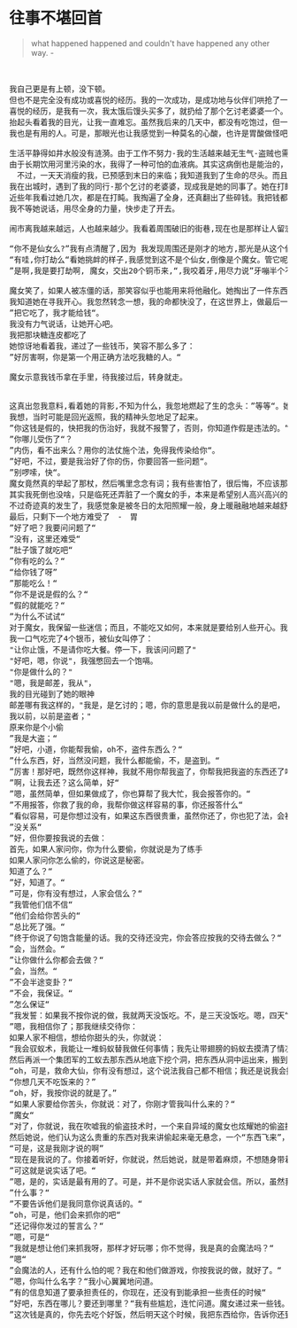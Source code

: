 # 往事不堪回首


> what happened happened and couldn't have happened any other way.  - <The Matrix> 

<pre>


我自己更是有上顿，没下顿。
但也不是完全没有成功或喜悦的经历。我的一次成功，是成功地与伙伴们哄抢了一个乞讨老婆婆的钱罐。
喜悦的经历，是我有一次，我太饿后馒头买多了，就扔给了那个乞讨老婆婆一个。老婆婆那连声和道谢，以及
抬起头看着我的目光，让我一直难忘。虽然我后来的几天中，都没有吃饱过，但一想起那目光，我就感觉很满足：
我也是有用的人。可是，那眼光也让我感觉到一种莫名的心酸，也许是胃酸做怪吧。

生活平静得如井水般没有涟漪。由于工作不努力-我的生活越来越无生气-盗贼也需要拼命工作的。
由于长期饮用河里污染的水，我得了一种可怕的血液病。其实这病倒也是能治的，但需要非常多的钱-至少对我来讲，是天文数字。我的身体日渐虚弱。由于病痛，我不用装就显得很可怜，所以，虽然本职的偷盗早已做不了，但是乞讨倒是收益不错。
　不过，一天天消瘦的我，已预感到末日的来临；我知道我到了生命的尽头。而且，即使这样的生命能维持下去，这样的生活又有什么意义呢？我要找个地方了结。但不能让别人看笑话。我要走得越远越好...
我在出城时，遇到了我的同行-那个乞讨的老婆婆，现成我是她的同事了。她在打盹，没有看我。她的年龄很大了，
近些年我看过她几次，都是在打盹。我掏遍了全身，还真翻出了些碎钱。我把钱都放到了婆婆的钵里，钱币碰撞的声音将婆婆吵醒了，我真后悔。谢谢，谢谢，谢谢。婆婆无力地说，抬头看了我一眼，然后漏出惊异的眼神。
我不等她说话，用尽全身的力量，快步走了开去。

闹市离我越来越远，人也越来越少。我看着周围破旧的街巷,现在也是那样让人留恋。再见了,永不再见了。我虽然没 有眼泪下来,但我心里早已是难过到极点。我凭着仅有的体力,沿街向东缓缓地走着。走到走出街的尽头。周 围真的荒凉了,蒿草越来越高,我要找个没有打扰的地方,晒着太阳,静静地离去。我喘着长气,一步步地向 前走,我感觉已到了世界的尽头。我要走得远远的,要是被野狗给吃了就太倒霉了。终于我走不动了,我爬到 路边的草地上,找到一棵树,靠在树上,向着南方,缓缓关上了眼。 不知过了多久,我努力再睁开眼,想看 这世界最后一眼。我却看到一个人站在我面前。仔细看时,我知道我完了,不过也好,因我竟然来到了天堂。 周围都发着光,站在我面前的是个仙女,她全身是白色的,好象有些淡紫色。不过衣领和袖子是明显的蓝紫色的,非 常显眼。我始终弄不清,我对这身衣服一直记得非常清晰,按理说当时我不应看得很清。可以我但清晰地记得 很个颜色,甚至十几年后,我的记忆一点也没有变化。我努力开始说话,“我真的能进天堂么”?“天堂”? 那我可不知道。这个地方是叫天堂的么?“

“你不是仙女么?”我有点清醒了,因为 我发现周围还是刚才的地方,那光是从这个仙女身上发出的,可能是我眼睛还是看不清,不过我确实感觉她在 发着光。“仙女?,也许吧”我路过这里,碰巧看到你倒在这里,看上去不是很好,你需要什么帮助么?”我 这时被拉回到了现实,现实是想到个死的地方都这么难：临死还是被人看到了。我没好气地说“钱,把钱交出来！”
“有哇,你打劫么“看她挑衅的样子,我感觉到这不是个仙女,倒像是个魔女。管它呢,有人送我走也好。
”是啊,我是要打劫啊, 魔女，交出20个铜币来,“,我咬着牙,用尽力说”牙嘣半个不字,哼“哼。”我没有力量说下去了,魔女倒很配 合,真的显出很害怕的样子,开始认真在身上的褡裢里翻找,找了半天。摇摇头,叹口气。我只有2个铜币, 银币可以么?我还有金币。“嗯,今天便宜你了,拿出10个金币,放你走人”给你银币可以么?金币太沉，我担心你拿不动。“我没有多少 力气了,”当然不可以“我哪里还有好气说话。

魔女笑了，如果人被冻僵的话，那笑容似乎也能用来将他融化。她掏出了一件东西，”5个银币，再加上这块糖，可以了吧？“
我知道她在寻我开心。我忽然转念一想，我的命都快没了，在这世界上，做最后一件能让别人开心的事，不也是算没有枉活一次么？我不再说话，无力地接过糖。
”把它吃了，我才能给钱“。
我没有力气说话，让她开心吧。
我把那块糖连皮都吃了
她惊讶地看着我，递过了一些钱币，笑容不那么多了：
”好厉害啊，你是第一个用正确方法吃我糖的人。“

魔女示意我钱币拿在手里，待我接过后，转身就走。


这真出忽我意料,看着她的背影,不知为什么，我忽地燃起了生的念头：”等等“。她回过头,”还有什么吩咐么?“ 我这时才看到,她的手里拿着一个法仗，和传说中的魔法师一样。
我想，当时可能是回光返照，我的精神头忽地足了起来。
”你这钱是假的，快把我的伤治好，我就不报警了，否则，你知道作假是违法的。“
”你哪儿受伤了“？
”内伤，看不出来么？用你的法仗施个法，免得我传染给你“。
”好吧，不过，要是我治好了你的伤，你要回答一些问题“。
”别啰嗦，快“。
魔女竟然真的举起了那杖，然后嘴里念念有词；我有些害怕了，很后悔，不应该那么胡言乱语，看来熱怒了她，真的要弄死我了。
其实我死倒也没啥，只是临死还弄脏了一个魔女的手，本来是希望别人高兴高兴的。
不过奇迹真的发生了，我感觉象是被冬日的太阳照耀一般，身上暖融融地越来越舒服，原来的难受的感觉越来越远...
最后，只剩下一个地方难受了　-　胃
”好了吧？我要问问题了“
”没有，这里还难受“
”肚子饿了就吃吧“
”你有吃的么？“
“给你钱了呀”
”那能吃么！“
”你不是说是假的么？“
”假的就能吃？“
”为什么不试试“
对于魔女，我保留一些迷信；而且，不能吃又如何，本来就是要给别人些开心。我拿起了那个银光闪闪的硬币，咬了下去　-　还真能咬动，而且味道，却是怪怪的。
我一口气吃完了4个银币，被仙女叫停了：
"让你止饿，不是请你吃大餐。停一下，我该问问题了"
"好吧，嗯，你说"，我强憋回去一个饱嗝。
"你是做什么的？"
"嗯，我是邮差，我从"，
我的目光碰到了她的眼神
邮差哪有我这样的，"我是，是乞讨的；嗯，你的意思是我以前是做什么的是吧，
我以前，以前是盗者；"
原来你是个小偷
”我是大盗；“
”好吧，小道，你能帮我偷，oh不，盗件东西么？“
”什么东西，好，当然没问题，我什么都能偷，不，是盗到。“
”厉害！那好吧，既然你这样神，我就不用你帮我盗了，你帮我把我盗的东西还了吧。“
”啊，让我去还？这么简单，好“
”嗯，虽然简单，但如果做成了，你也算帮了我大忙，我会报答你的。“
”不用报答，你救了我的命，我帮你做这样容易的事，你还报答什么“
”看似容易，可是你想过没有，如果这东西很贵重，虽然你还了，你也犯了法，会被抓的。“
”没关系“
”好，但你要按我说的去做：
首先，如果人家问你，你为什么要偷，你就说是为了练手
如果人家问你怎么偷的，你说这是秘密。
知道了么？“
”好，知道了。“
”可是，你有没有想过，人家会信么？“
”我管他们信不信“
”他们会给你苦头的“
”总比死了强。“
”终于你说了句饱含能量的话。我的交待还没完，你会答应按我的交待去做么？“
”会，当然会。“
”让你做什么你都会去做？“
”会，当然。“
”不会半途变卦？“
”不会，我保证。“
”怎么保证“
”我发誓：如果我不按你说的做，我就两天没饭吃。不，是三天没饭吃。嗯，四天“
”嗯，我相信你了；那我继续交待你：
如果人家不相信，想给你甜头的头，你就说：
“我会驭蚁术，我能让一堆蚂蚁替我做任何事情；我先让带翅膀的蚂蚁去摸清了情况。然后让一大队兵蚁消灭那里的守卫。
然后再派一个集团军的工蚁去那东西从地底下挖个洞，把东西从洞中运出来，搬到我手里。就是这样简单。至于那个大洞为什么没了，是因为我又派蚁兵把它填上了；另外，我会说蚂蚁话，多会一门语言很有用的，是不是。”
“oh，可是，救命大仙，你有没有想过，这个说法我自己都不相信；我还是说我会搬运魔法吧，“东西飞来”，那东西就飞来了。这样人家就会更相信些。”
“你想几天不吃饭来的？”
“oh，好，我按你说的就是了。”
“如果人家要给你苦头，你就说：对了，你刚才管我叫什么来的？“
”魔女“
”对了，你就说，我在吹嘘我的偷盗技术时，一个来自异域的魔女也炫耀她的偷盗技术。她说她偷了你们的至宝“金字塔”。我不相信，
然后她说，他们认为这么贵重的东西对我来讲偷起来毫无悬念，一个“东西飞来”，那东西就飞来了。
“可是，这是我刚才说的啊”
“现在是我说的了。你接着听好，你就说，然后她说，就是带着麻烦，不想随身带着了，蛮重的；所以就把这东西给我了，她说就是偷偷练手玩。我想，把这东西还给你们，说不定能打赏我点钱”
”可这就是说实话了吧。“
”嗯，是的，实话是最有用的了。可是，并不是你说实话人家就会信。所以，虽然我不要求你说慌，但你要答应有一件事不能说。“
”什么事？“
”不要告诉他们是我同意你说真话的。“
”oh，可是，他们会来抓你的吧“
”还记得你发过的誓言么？“
”嗯，可是“
”我就是想让他们来抓我呀，那样才好玩哪；你不觉得，我是真的会魔法吗？“
”嗯“
”会魔法的人，还有什么怕的呢？我在和他们做游戏，你按我说的做，就好了。“
”嗯，你叫什么名字？“我小心翼翼地问道。
”有的信息知道了要承担责任的，你现在，还没有到能承担一些责任的时候“
”好吧，东西在哪儿？要还到哪里？“我有些尴尬，连忙问道。魔女递过来一些钱。
”这次钱是真的，你先去吃个好饭，然后明天这个时候，我把东西给你，告诉你还到哪；“
</pre>